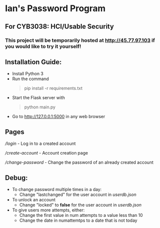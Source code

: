 # Ian's Password Program
## For CYB3038: HCI/Usable Security

### This project will be temporarily hosted at http://45.77.97.103 if you would like to try it yourself!

## Installation Guide:
* Install Python 3
* Run the command
    > pip install -r requirements.txt
* Start the Flask server with
    > python main.py
* Go to http://127.0.0.1:5000 in any web browser

## Pages
*/login* - Log in to a created account

*/create-account* - Account creation page

*/change-password* - Change the password of an already created account

## Debug:
* To change password multiple times in a day:
    * Change "lastchanged" for the user account in *userdb.json*
* To unlock an account
    * Change "locked" to **false** for the user account in *userdb.json*
* To give users more attempts, either:
    * Change the first value in num attempts to a value less than 10
    * Change the date in numattemtps to a date that is not today
